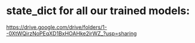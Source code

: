 # state_dict for all our trained models:
https://drive.google.com/drive/folders/1--0XtWQirzNoPEqXD1BxHOAHke2irWZ_?usp=sharing

